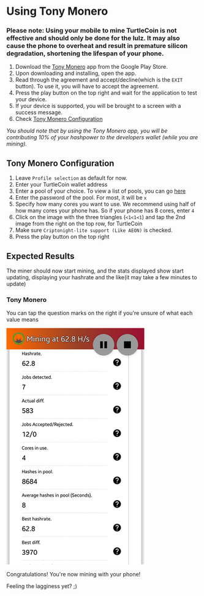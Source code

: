 # Using Tony Monero

### Please note: Using your mobile to mine TurtleCoin is not effective and should only be done for the lulz. It may also cause the phone to overheat and result in premature silicon degradation, shortening the lifespan of your phone.

1.  Download the [Tony Monero](https://play.google.com/store/apps/details?id=com.ethics.path.tonymonero) app from the Google Play Store.
2.  Upon downloading and installing, open the app.
3.  Read through the agreement and accept/decline(which is the `EXIT` button). To use it, you will have to accept the agreement.
4.  Press the play button on the top right and wait for the application to test your device.
5.  If your device is supported, you will be brought to a screen with a success message.
6.  Check [Tony Monero Configuration](#tony-xmr-config)

*You should note that by using the Tony Monero app, you will be contributing 10% of your hashpower to the developers wallet (while you are mining).*

## Tony Monero Configuration<a name="tony-xmr-config"></a>

1.  Leave `Profile selection` as default for now.
2.  Enter your TurtleCoin wallet address
3.  Enter a pool of your choice. To view a list of pools, you can go [here](../Pools)
4.  Enter the password of the pool. For most, it will be `x`
5.  Specify how many cores you want to use. We recommend using half of how many cores your phone has. So if your phone has 8 cores, enter `4`
6.  Click on the image with the three triangles (`<1<1<1`) and tap the 2nd image from the right on the top row, for TurtleCoin
7.  Make sure `Criptonight-lite support (Like AEON)` is checked.
8.  Press the play button on the top right

## Expected Results

The miner should now start mining, and the stats displayed show start updating, displaying your hashrate and the like(it may take a few minutes to update)

### Tony Monero

You can tap the question marks on the right if you're unsure of what each value means

![phone-mining](images/rsz_phone-mine.png)

Congratulations! You're now mining with your phone!



Feeling the lagginess yet? ;)
